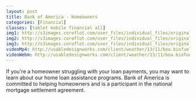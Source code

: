 ```yaml
---
layout: post
title: Bank of America - Homeowners
categories: [Financial]
classes: [tablet mobile financial all]
img1: http://s3images.coroflot.com/user_files/individual_files/original_120640_TsMfcmx550ODQd8DrtZXG67Ir.png
img2: http://s3images.coroflot.com/user_files/individual_files/original_120640_zUfYbFxkwCbR_tAnrj8GZXJFc.png
img3: http://s3images.coroflot.com/user_files/individual_files/original_120640_deTnIE4koof5Qvmq3K9SnufiB.png
videoMp4: http://usabledesignworks.com/client/weather/13/11/boa.biofuel.mp4
videoWebm: http://usabledesignworks.com/client/weather/13/11/boa.biofuel.webm
---
```

<p>If you're a homeowner struggling with your loan payments, you may want to learn about our home loan assistance programs. Bank of America is committed to helping homeowners and is a participant in the national mortgage settlement agreement.</p>